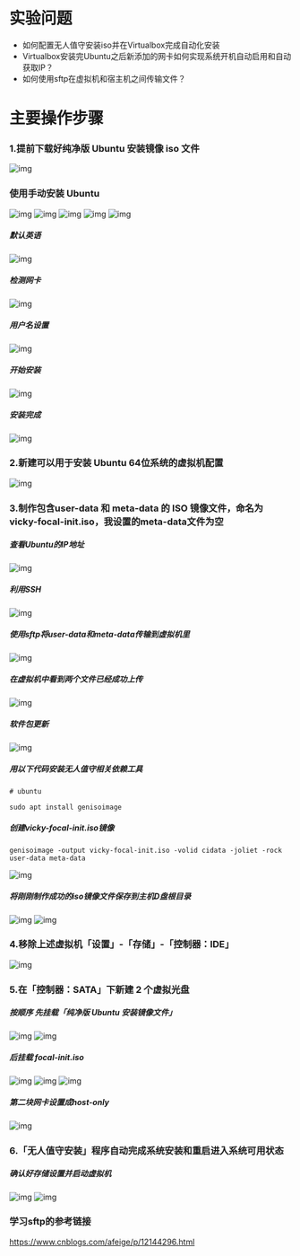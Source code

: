 # 实验问题
+ 如何配置无人值守安装iso并在Virtualbox完成自动化安装
+ Virtualbox安装完Ubuntu之后新添加的网卡如何实现系统开机自动启用和自动获取IP？
+ 如何使用sftp在虚拟机和宿主机之间传输文件？

# 主要操作步骤
### 1.提前下载好纯净版 Ubuntu 安装镜像 iso 文件
![img](img/1.png)

### 使用手动安装 Ubuntu 
![img](img/手动安装Ubuntu1.png)
![img](img/手动安装Ubuntu2.png)
![img](img/手动安装Ubuntu3.png)
![img](img/手动安装Ubuntu4.png "双网卡")
![img](img/手动安装Ubuntu5.png "安装镜像")

##### 默认英语
![img](img/默认英语.png)

##### 检测网卡
![img](img/2.png "检测网卡")

##### 用户名设置
![img](img/用户名设置.png)

##### 开始安装
![img](img/手动开始安装.png)

##### 安装完成
![img](img/安装完成.png)

### 2.新建可以用于安装 Ubuntu 64位系统的虚拟机配置
![img](img/3.png)

### 3.制作包含user-data 和 meta-data 的 ISO 镜像文件，命名为 vicky-focal-init.iso，我设置的meta-data文件为空

##### 查看Ubuntu的IP地址
![img](img/查看IP.png)

##### 利用SSH
![img](img/SSH.png)

##### 使用sftp将user-data和meta-data传输到虚拟机里
![img](img/5.png)

##### 在虚拟机中看到两个文件已经成功上传
![img](img/6.png)

##### 软件包更新
![img](img/sudo软件包更新.png)

##### 用以下代码安装无人值守相关依赖工具
`` # ubuntu ``

``sudo apt install genisoimage``


##### 创建vicky-focal-init.iso镜像
``genisoimage -output vicky-focal-init.iso -volid cidata -joliet -rock user-data meta-data``

![img](img/7.png)

##### 将刚刚制作成功的iso镜像文件保存到主机D盘根目录
![img](img/4.png)
![img](img/8.png)

### 4.移除上述虚拟机「设置」-「存储」-「控制器：IDE」
![img](img/移除控制器.jpg)

### 5.在「控制器：SATA」下新建 2 个虚拟光盘

##### 按顺序 先挂载「纯净版 Ubuntu 安装镜像文件」

![img](img/添加虚拟光驱.jpg)
![img](img/5.jpg "挂载纯净版Ubuntu安装镜像文件")

##### 后挂载 focal-init.iso
![img](img/再次添加虚拟光驱.jpg)
![img](img/9.png)
![img](img/10.png)

##### 第二块网卡设置成host-only
![img](img/11.png)

### 6.「无人值守安装」程序自动完成系统安装和重启进入系统可用状态

##### 确认好存储设置并启动虚拟机
![img](img/确认存储设置.png)
![img](img/12.png)

### 学习sftp的参考链接
<https://www.cnblogs.com/afeige/p/12144296.html>
